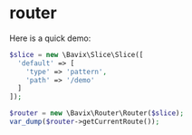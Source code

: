 # router

Here is a quick demo:
```php
$slice = new \Bavix\Slice\Slice([
  'default' => [
    'type' => 'pattern',
    'path' => '/demo'
  ]
]);

$router = new \Bavix\Router\Router($slice);
var_dump($router->getCurrentRoute());
```
